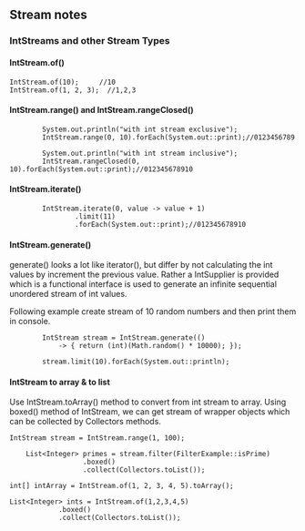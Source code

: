 ## Stream notes

### IntStreams and other Stream Types
#### IntStream.of()
```
IntStream.of(10);     //10
IntStream.of(1, 2, 3);  //1,2,3
```
#### IntStream.range() and IntStream.rangeClosed()

```
        System.out.println("with int stream exclusive");
        IntStream.range(0, 10).forEach(System.out::print);//0123456789

        System.out.println("with int stream inclusive");
        IntStream.rangeClosed(0, 10).forEach(System.out::print);//012345678910
```
#### IntStream.iterate()    
```
        IntStream.iterate(0, value -> value + 1)
                .limit(11)
                .forEach(System.out::print);//012345678910
```
#### IntStream.generate()
generate() looks a lot like iterator(), but differ by not calculating the int values by increment the previous value. Rather a IntSupplier is provided which is a functional interface is used to generate an infinite sequential unordered stream of int values.

Following example create stream of 10 random numbers and then print them in console.
```
        IntStream stream = IntStream.generate(() 
            -> { return (int)(Math.random() * 10000); }); 
 
        stream.limit(10).forEach(System.out::println); 
```
#### IntStream to array & to list
Use IntStream.toArray() method to convert from int stream to array.
Using boxed() method of IntStream, we can get stream of wrapper objects which can be collected by Collectors methods.
```
IntStream stream = IntStream.range(1, 100); 
     
    List<Integer> primes = stream.filter(FilterExample::isPrime)
                  .boxed()
                  .collect(Collectors.toList());
                  
int[] intArray = IntStream.of(1, 2, 3, 4, 5).toArray();

List<Integer> ints = IntStream.of(1,2,3,4,5)
            .boxed()
            .collect(Collectors.toList());
```

